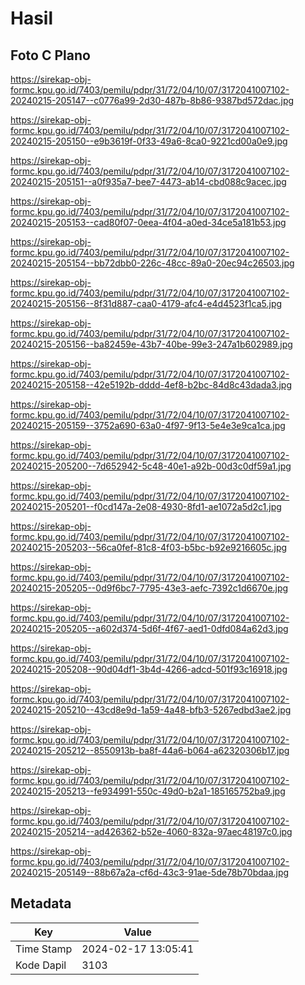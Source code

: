 # Hasil

## Foto C Plano

https://sirekap-obj-formc.kpu.go.id/7403/pemilu/pdpr/31/72/04/10/07/3172041007102-20240215-205147--c0776a99-2d30-487b-8b86-9387bd572dac.jpg

https://sirekap-obj-formc.kpu.go.id/7403/pemilu/pdpr/31/72/04/10/07/3172041007102-20240215-205150--e9b3619f-0f33-49a6-8ca0-9221cd00a0e9.jpg

https://sirekap-obj-formc.kpu.go.id/7403/pemilu/pdpr/31/72/04/10/07/3172041007102-20240215-205151--a0f935a7-bee7-4473-ab14-cbd088c9acec.jpg

https://sirekap-obj-formc.kpu.go.id/7403/pemilu/pdpr/31/72/04/10/07/3172041007102-20240215-205153--cad80f07-0eea-4f04-a0ed-34ce5a181b53.jpg

https://sirekap-obj-formc.kpu.go.id/7403/pemilu/pdpr/31/72/04/10/07/3172041007102-20240215-205154--bb72dbb0-226c-48cc-89a0-20ec94c26503.jpg

https://sirekap-obj-formc.kpu.go.id/7403/pemilu/pdpr/31/72/04/10/07/3172041007102-20240215-205156--8f31d887-caa0-4179-afc4-e4d4523f1ca5.jpg

https://sirekap-obj-formc.kpu.go.id/7403/pemilu/pdpr/31/72/04/10/07/3172041007102-20240215-205156--ba82459e-43b7-40be-99e3-247a1b602989.jpg

https://sirekap-obj-formc.kpu.go.id/7403/pemilu/pdpr/31/72/04/10/07/3172041007102-20240215-205158--42e5192b-dddd-4ef8-b2bc-84d8c43dada3.jpg

https://sirekap-obj-formc.kpu.go.id/7403/pemilu/pdpr/31/72/04/10/07/3172041007102-20240215-205159--3752a690-63a0-4f97-9f13-5e4e3e9ca1ca.jpg

https://sirekap-obj-formc.kpu.go.id/7403/pemilu/pdpr/31/72/04/10/07/3172041007102-20240215-205200--7d652942-5c48-40e1-a92b-00d3c0df59a1.jpg

https://sirekap-obj-formc.kpu.go.id/7403/pemilu/pdpr/31/72/04/10/07/3172041007102-20240215-205201--f0cd147a-2e08-4930-8fd1-ae1072a5d2c1.jpg

https://sirekap-obj-formc.kpu.go.id/7403/pemilu/pdpr/31/72/04/10/07/3172041007102-20240215-205203--56ca0fef-81c8-4f03-b5bc-b92e9216605c.jpg

https://sirekap-obj-formc.kpu.go.id/7403/pemilu/pdpr/31/72/04/10/07/3172041007102-20240215-205205--0d9f6bc7-7795-43e3-aefc-7392c1d6670e.jpg

https://sirekap-obj-formc.kpu.go.id/7403/pemilu/pdpr/31/72/04/10/07/3172041007102-20240215-205205--a602d374-5d6f-4f67-aed1-0dfd084a62d3.jpg

https://sirekap-obj-formc.kpu.go.id/7403/pemilu/pdpr/31/72/04/10/07/3172041007102-20240215-205208--90d04df1-3b4d-4266-adcd-501f93c16918.jpg

https://sirekap-obj-formc.kpu.go.id/7403/pemilu/pdpr/31/72/04/10/07/3172041007102-20240215-205210--43cd8e9d-1a59-4a48-bfb3-5267edbd3ae2.jpg

https://sirekap-obj-formc.kpu.go.id/7403/pemilu/pdpr/31/72/04/10/07/3172041007102-20240215-205212--8550913b-ba8f-44a6-b064-a62320306b17.jpg

https://sirekap-obj-formc.kpu.go.id/7403/pemilu/pdpr/31/72/04/10/07/3172041007102-20240215-205213--fe934991-550c-49d0-b2a1-185165752ba9.jpg

https://sirekap-obj-formc.kpu.go.id/7403/pemilu/pdpr/31/72/04/10/07/3172041007102-20240215-205214--ad426362-b52e-4060-832a-97aec48197c0.jpg

https://sirekap-obj-formc.kpu.go.id/7403/pemilu/pdpr/31/72/04/10/07/3172041007102-20240215-205149--88b67a2a-cf6d-43c3-91ae-5de78b70bdaa.jpg


## Metadata

| Key        | Value               |
| ---------- | ------------------- |
| Time Stamp | 2024-02-17 13:05:41 |
| Kode Dapil | 3103                |



